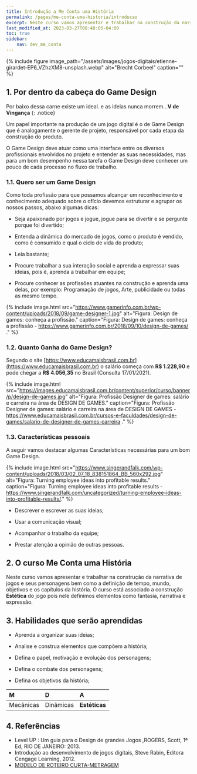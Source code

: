 ```yaml
---
title: Introdução a Me Conta uma História
permalink: /pages/me-conta-uma-historia/introducao
excerpt: Neste curso vamos apresentar e trabalhar na construção da narrativa de jogos e  seus personagens bem como a definição de tempo, mundo, objetivos e os capítulos da história.
last_modified_at: 2023-03-27T08:48:05-04:00
toc: true
sidebar:
    nav: dev_me_conta  
---
```


{% include figure image_path="/assets/images/jogos-digitais/etienne-girardet-EP6_VZhzXM8-unsplash.webp" alt="Brecht Corbeel" caption="" %}

## 1. Por dentro da cabeça do Game Design

Por baixo dessa carne existe um ideal. e as ideias nunca morrem...**V de Vingança**
{: .notice}

Um papel importante na produção de um jogo digital é o de Game Design que é analogamente o gerente de projeto, responsável por cada etapa da construção do produto.

O Game Design deve atuar como uma interface entre os diversos profissionais envolvidos no projeto e entender as suas necessidades, mas para um bom desempenho nessa tarefa o Game Design deve conhecer um pouco de cada processo no fluxo de trabalho.

### 1.1. Quero ser um Game Design

Como toda profissão para que possamos alcançar um reconhecimento e conhecimento adequado sobre o ofício devemos estruturar e agrupar os nossos passos, abaixo algumas dicas:

- Seja apaixonado por jogos e jogue, jogue para se divertir e se pergunte porque foi divertido;

- Entenda a dinâmica do mercado de jogos, como o produto é vendido, como é consumido e qual o ciclo de vida do produto;

- Leia bastante;

- Procure trabalhar a sua interação social e aprenda a expressar suas ideias, pois é, aprenda a trabalhar em equipe;

- Procure conhecer as profissões atuantes na construção e aprenda uma delas, por exemplo: Programação de jogos, Arte, publicidade ou todas as mesmo tempo.

{% include image.html
    src="https://www.gamerinfo.com.br/wp-content/uploads/2018/09/game-designer-1.jpg"
    alt="Figura: Design de games: conheça a profissão."
    caption="Figura: Design de games: conheça a profissão - <https://www.gamerinfo.com.br/2018/09/10/design-de-games/> ."
%}

### 1.2. Quanto Ganha do Game Design?

Segundo o site [https://www.educamaisbrasil.com.br](https://www.educamaisbrasil.com.br) o salário começa com **R$ 1.228,90** e pode chegar a **R$ 4.056,35** no Brasil (Consulta 17/01/2021).

{% include image.html
    src="https://images.educamaisbrasil.com.br/content/superior/curso/banner/p/design-de-games.jpg"
    alt="Figura: Profissão Designer de games: salário e carreira na área de DESIGN DE GAMES."
    caption="Figura: Profissão Designer de games: salário e carreira na área de DESIGN DE GAMES - <https://www.educamaisbrasil.com.br/cursos-e-faculdades/design-de-games/salario-de-designer-de-games-carreira> ."
%}

### 1.3. Características pessoais

A seguir vamos destacar algumas Características necessárias para um bom Game Design.

{% include image.html
    src="https://www.singerandfalk.com/wp-content/uploads/2018/03/02_07_18_838151864_BB_560x292.jpg"
    alt="Figura: Turning employee ideas into profitable results."
    caption="Figura: Turning employee ideas into profitable results - <https://www.singerandfalk.com/uncategorized/turning-employee-ideas-into-profitable-results/>."
%}

- Descrever e escrever as suas ideias;

- Usar a comunicação visual;

- Acompanhar o trabalho da equipe;

- Prestar atenção a opinião de outras pessoas.

## 2. O curso Me Conta uma História

Neste curso vamos apresentar e trabalhar na construção da narrativa de jogos e  seus personagens bem como a definição de tempo, mundo, objetivos e os capítulos da história.  O curso está associado a construção **Estética** do jogo pois nele definimos elementos como fantasia, narrativa e expressão.

## 3. Habilidades que serão aprendidas

- Aprenda a organizar suas ideias;

- Analise e construa elementos que compõem a história;

- Defina o papel, motivação e evolução dos personagens;

- Defina o combate dos personagens;

- Defina os objetivos da história;

| M         | D         | A             |
| :-------- | :-------- | :------------ |
| Mecânicas | Dinâmicas | **Estéticas** |

## 4. Referências

- Level UP : Um guia para o Design de grandes Jogos ,ROGERS, Scott, 1ª Ed, RIO DE JANEIRO: 2013.
- Introdução ao desenvolvimento de jogos digitais, Steve Rabin, Editora Cengage Learning, 2012.
- [MODELO DE ROTEIRO CURTA-METRAGEM](http://animafro.com.br/wp-content/uploads/2015/12/MODELO-DE-ROTEIRO.pdf)